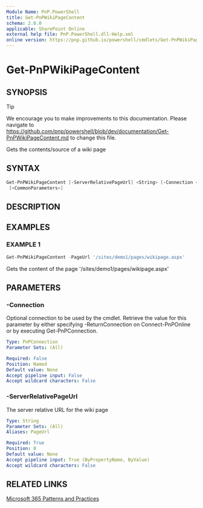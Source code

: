```yaml
---
Module Name: PnP.PowerShell
title: Get-PnPWikiPageContent
schema: 2.0.0
applicable: SharePoint Online
external help file: PnP.PowerShell.dll-Help.xml
online version: https://pnp.github.io/powershell/cmdlets/Get-PnPWikiPageContent.html
---
```

 
# Get-PnPWikiPageContent

## SYNOPSIS

> [!TIP]
> We encourage you to make improvements to this documentation. Please navigate to https://github.com/pnp/powershell/blob/dev/documentation/Get-PnPWikiPageContent.md to change this file.

Gets the contents/source of a wiki page

## SYNTAX

```powershell
Get-PnPWikiPageContent [-ServerRelativePageUrl] <String> [-Connection <PnPConnection>]
 [<CommonParameters>]
```

## DESCRIPTION

## EXAMPLES

### EXAMPLE 1
```powershell
Get-PnPWikiPageContent -PageUrl '/sites/demo1/pages/wikipage.aspx'
```

Gets the content of the page '/sites/demo1/pages/wikipage.aspx'

## PARAMETERS

### -Connection
Optional connection to be used by the cmdlet. Retrieve the value for this parameter by either specifying -ReturnConnection on Connect-PnPOnline or by executing Get-PnPConnection.

```yaml
Type: PnPConnection
Parameter Sets: (All)

Required: False
Position: Named
Default value: None
Accept pipeline input: False
Accept wildcard characters: False
```

### -ServerRelativePageUrl
The server relative URL for the wiki page

```yaml
Type: String
Parameter Sets: (All)
Aliases: PageUrl

Required: True
Position: 0
Default value: None
Accept pipeline input: True (ByPropertyName, ByValue)
Accept wildcard characters: False
```



## RELATED LINKS

[Microsoft 365 Patterns and Practices](https://aka.ms/m365pnp)

